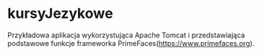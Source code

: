 # kursyJezykowe

Przykładowa aplikacja wykorzystująca Apache Tomcat i przedstawiająca podstawowe funkcje frameworka PrimeFaces(https://www.primefaces.org).
